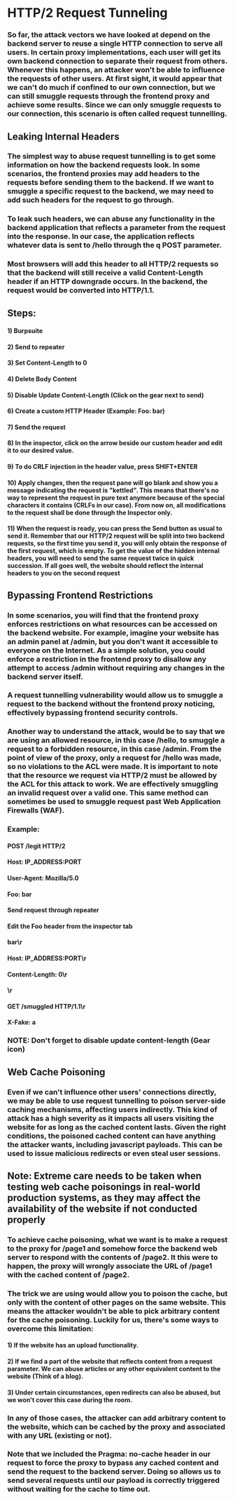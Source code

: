# HTTP/2 Request Tunneling

### So far, the attack vectors we have looked at depend on the backend server to reuse a single HTTP connection to serve all users. In certain proxy implementations, each user will get its own backend connection to separate their request from others. Whenever this happens, an attacker won't be able to influence the requests of other users. At first sight, it would appear that we can't do much if confined to our own connection, but we can still smuggle requests through the frontend proxy and achieve some results. Since we can only smuggle requests to our connection, this scenario is often called request tunnelling.

## Leaking Internal Headers

### The simplest way to abuse request tunnelling is to get some information on how the backend requests look. In some scenarios, the frontend proxies may add headers to the requests before sending them to the backend. If we want to smuggle a specific request to the backend, we may need to add such headers for the request to go through.

### To leak such headers, we can abuse any functionality in the backend application that reflects a parameter from the request into the response. In our case, the application reflects whatever data is sent to /hello through the q POST parameter.

### Most browsers will add this header to all HTTP/2 requests so that the backend will still receive a valid Content-Length header if an HTTP downgrade occurs. In the backend, the request would be converted into HTTP/1.1.

## Steps:

#### 1) Burpsuite

#### 2) Send to repeater

#### 3) Set Content-Length to 0

#### 4) Delete Body Content

#### 5) Disable Update Content-Length (Click on the gear next to send)

#### 6) Create a custom HTTP Header (Example: Foo: bar)

#### 7) Send the request

#### 8) In the inspector, click on the arrow beside our custom header and edit it to our desired value.

#### 9) To do CRLF injection in the header value, press SHIFT+ENTER

#### 10) Apply changes, then the request pane will go blank and show you a message indicating the request is "kettled". This means that there's no way to represent the request in pure text anymore because of the special characters it contains (CRLFs in our case). From now on, all modifications to the request shall be done through the Inspector only.

#### 11) When the request is ready, you can press the Send button as usual to send it. Remember that our HTTP/2 request will be split into two backend requests, so the first time you send it, you will only obtain the response of the first request, which is empty. To get the value of the hidden internal headers, you will need to send the same request twice in quick succession. If all goes well, the website should reflect the internal headers to you on the second request

## Bypassing Frontend Restrictions

### In some scenarios, you will find that the frontend proxy enforces restrictions on what resources can be accessed on the backend website. For example, imagine your website has an admin panel at /admin, but you don't want it accessible to everyone on the Internet. As a simple solution, you could enforce a restriction in the frontend proxy to disallow any attempt to access /admin without requiring any changes in the backend server itself.

### A request tunnelling vulnerability would allow us to smuggle a request to the backend without the frontend proxy noticing, effectively bypassing frontend security controls.

### Another way to understand the attack, would be to say that we are using an allowed resource, in this case /hello, to smuggle a request to a forbidden resource, in this case /admin. From the point of view of the proxy, only a request for /hello was made, so no violations to the ACL were made. It is important to note that the resource we request via HTTP/2 must be allowed by the ACL for this attack to work. We are effectively smuggling an invalid request over a valid one. This same method can sometimes be used to smuggle request past Web Application Firewalls (WAF).

### Example:

#### POST /legit HTTP/2

#### Host: IP\_ADDRESS:PORT

#### User-Agent: Mozilla/5.0

#### Foo: bar

#### Send request through repeater

#### Edit the Foo header from the inspector tab

#### bar\r

#### Host: IP\_ADDRESS:PORT\r

#### Content-Length: 0\r

#### \r

#### GET /smuggled HTTP/1.1\r

#### X-Fake: a

### NOTE: Don't forget to disable update content-length (Gear icon)

## Web Cache Poisoning

### Even if we can't influence other users' connections directly, we may be able to use request tunnelling to poison server-side caching mechanisms, affecting users indirectly. This kind of attack has a high severity as it impacts all users visiting the website for as long as the cached content lasts. Given the right conditions, the poisoned cached content can have anything the attacker wants, including javascript payloads. This can be used to issue malicious redirects or even steal user sessions.

## Note: Extreme care needs to be taken when testing web cache poisonings in real-world production systems, as they may affect the availability of the website if not conducted properly

### To achieve cache poisoning, what we want is to make a request to the proxy for /page1 and somehow force the backend web server to respond with the contents of /page2. It this were to happen, the proxy will wrongly associate the URL of /page1 with the cached content of /page2.

### The trick we are using would allow you to poison the cache, but only with the content of other pages on the same website. This means the attacker wouldn't be able to pick arbitrary content for the cache poisoning. Luckily for us, there's some ways to overcome this limitation:

#### 1) If the website has an upload functionality.

#### 2) If we find a part of the website that reflects content from a request parameter. We can abuse articles or any other equivalent content to the website (Think of a blog).

#### 3) Under certain circumstances, open redirects can also be abused, but we won't cover this case during the room.

### In any of those cases, the attacker can add arbitrary content to the website, which can be cached by the proxy and associated with any URL (existing or not).

### Note that we included the Pragma: no-cache header in our request to force the proxy to bypass any cached content and send the request to the backend server. Doing so allows us to send several requests until our payload is correctly triggered without waiting for the cache to time out.
